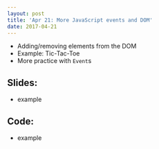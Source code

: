 ```yaml
---
layout: post
title: 'Apr 21: More JavaScript events and DOM'
date: 2017-04-21
---
```



- Adding/removing elements from the DOM
- Example: Tic-Tac-Toe
- More practice with `Event`s
<!--more-->

## Slides:
- example

## Code:
- example
